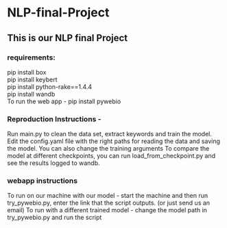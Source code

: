 # NLP-final-Project
## This is our NLP final Project

### requirements:  <br>
pip install box <br>
pip install keybert <br>
pip install python-rake==1.4.4 <br>
pip install wandb <br>
To run the web app - pip install pywebio <br>

### Reproduction Instructions - 
Run main.py to clean the data set, extract keywords and train the model. 
Edit the config.yaml file with the right paths for reading the data and saving the model. You can also change the training arguments
To compare the model at different checkpoints, you can run load_from_checkpoint.py and see the results logged to wandb.

### webapp instructions
To run on our machine with our model - start the machine and then run try_pywebio.py, enter the link that the script outputs. (or just send us an email)
To run with a different trained model - change the model path in  try_pywebio.py and run the script
